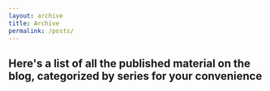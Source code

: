 ```yaml
---
layout: archive
title: Archive
permalink: /posts/
---
```


## Here's a list of all the published material on the blog, categorized by series for your convenience
